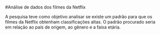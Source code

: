 #Análise de dados dos filmes da Netflix

A pesquisa teve como objetivo analisar se existe um padrão para que os filmes da Netflix
obtenham classificações altas.
O padrão procurado seria em relação ao país de origem, ao gênero e a faixa etária.